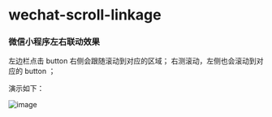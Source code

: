 # wechat-scroll-linkage

### 微信小程序左右联动效果

左边栏点击 button 右侧会跟随滚动到对应的区域；
右测滚动，左侧也会滚动到对应的 button ；

演示如下：


![image](https://github.com/YasinChan/wechat-scroll-linkage/blob/master/images/scroll.gif)
